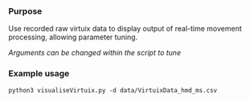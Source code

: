 ### Purpose

Use recorded raw virtuix data to display output of real-time movement processing, allowing parameter tuning.

_Arguments can be changed within the script to tune_

### Example usage

```
python3 visualiseVirtuix.py -d data/VirtuixData_hmd_ms.csv
```